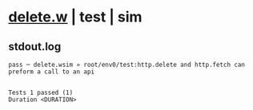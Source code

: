 # [delete.w](../../../../../../examples/tests/sdk_tests/api/delete.w) | test | sim

## stdout.log
```log
pass ─ delete.wsim » root/env0/test:http.delete and http.fetch can preform a call to an api
 
 
Tests 1 passed (1)
Duration <DURATION>
```

